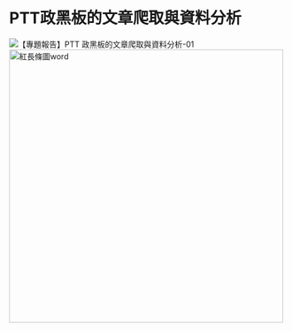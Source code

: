 # PTT政黑板的文章爬取與資料分析

![【專題報告】PTT 政黑板的文章爬取與資料分析-01](https://user-images.githubusercontent.com/66252302/125791964-baadbd99-278e-4ee0-9359-00d6a5cb8e5a.png)
<img width="495" alt="紅長條圖word" src="https://user-images.githubusercontent.com/66252302/99226336-8cbc0c80-2824-11eb-8d0a-8c4929487def.PNG">
